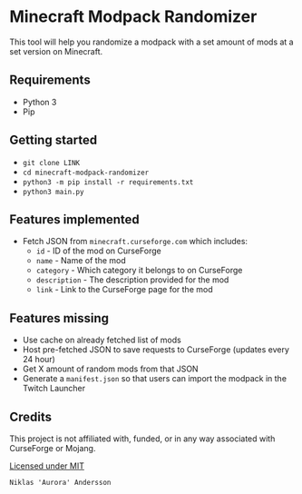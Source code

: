 # Minecraft Modpack Randomizer

This tool will help you randomize a modpack with a set amount of mods at a set version on Minecraft.

## Requirements

* Python 3
* Pip

## Getting started

* `git clone LINK`
* `cd minecraft-modpack-randomizer`
* `python3 -m pip install -r requirements.txt`
* `python3 main.py`

## Features implemented

* Fetch JSON from `minecraft.curseforge.com` which includes:
    - `id` - ID of the mod on CurseForge
    - `name` - Name of the mod
    - `category` - Which category it belongs to on CurseForge
    - `description` - The description provided for the mod
    - `link` - Link to the CurseForge page for the mod

## Features missing

* Use cache on already fetched list of mods
* Host pre-fetched JSON to save requests to CurseForge (updates every 24 hour)
* Get X amount of random mods from that JSON
* Generate a `manifest.json` so that users can import the modpack in the Twitch Launcher

## Credits

This project is not affiliated with, funded, or in any way associated with CurseForge or Mojang.

[Licensed under MIT](LICENSE.md)

```
Niklas 'Aurora' Andersson
```